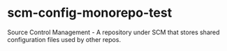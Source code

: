 # scm-config-monorepo-test
Source Control Management - A repository under SCM that stores shared configuration files used by other repos.
